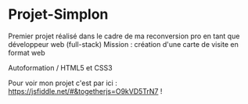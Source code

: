 # Projet-Simplon

Premier projet réalisé dans le cadre de ma reconversion pro en tant que développeur web (full-stack)
Mission : création d'une carte de visite en format web

Autoformation / HTML5 et CSS3

Pour voir mon projet c'est par ici : https://jsfiddle.net/#&togetherjs=O9kVD5TrN7 !

